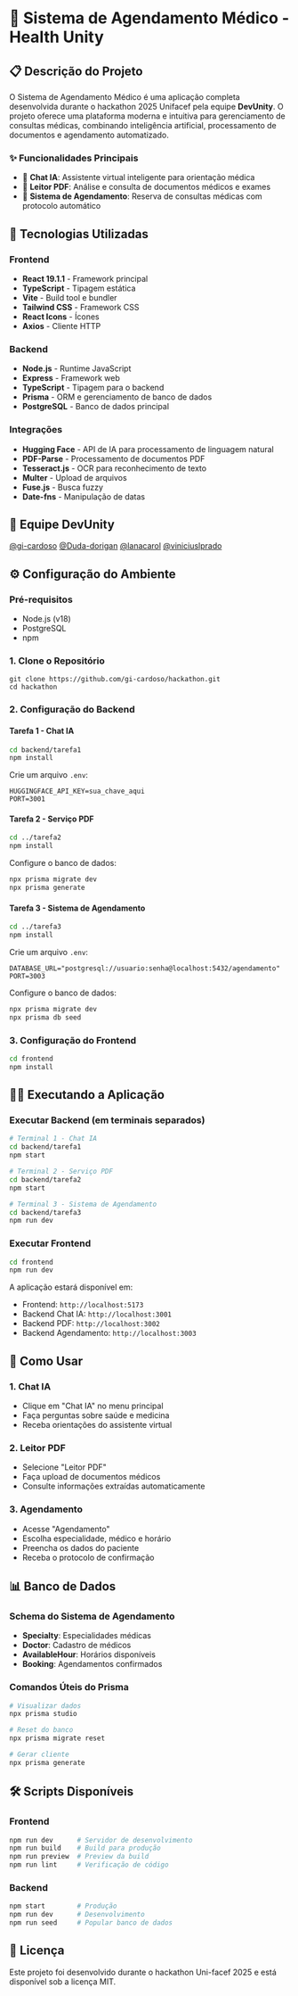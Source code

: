 # 🏥 Sistema de Agendamento Médico - Health Unity

## 📋 Descrição do Projeto

O Sistema de Agendamento Médico é uma aplicação completa desenvolvida durante o hackathon 2025 Unifacef pela equipe **DevUnity**. O projeto oferece uma plataforma moderna e intuitiva para gerenciamento de consultas médicas, combinando inteligência artificial, processamento de documentos e agendamento automatizado.

### ✨ Funcionalidades Principais

- 🤖 **Chat IA**: Assistente virtual inteligente para orientação médica
- 📄 **Leitor PDF**: Análise e consulta de documentos médicos e exames
- 📅 **Sistema de Agendamento**: Reserva de consultas médicas com protocolo automático

## 🚀 Tecnologias Utilizadas

### Frontend
- **React 19.1.1** - Framework principal
- **TypeScript** - Tipagem estática
- **Vite** - Build tool e bundler
- **Tailwind CSS** - Framework CSS
- **React Icons** - Ícones
- **Axios** - Cliente HTTP

### Backend
- **Node.js** - Runtime JavaScript
- **Express** - Framework web
- **TypeScript** - Tipagem para o backend
- **Prisma** - ORM e gerenciamento de banco de dados
- **PostgreSQL** - Banco de dados principal

### Integrações
- **Hugging Face** - API de IA para processamento de linguagem natural
- **PDF-Parse** - Processamento de documentos PDF
- **Tesseract.js** - OCR para reconhecimento de texto
- **Multer** - Upload de arquivos
- **Fuse.js** - Busca fuzzy
- **Date-fns** - Manipulação de datas

## 👥 Equipe DevUnity

[@gi-cardoso](https://github.com/gi-cardoso)
[@Duda-dorigan](https://github.com/Duda-dorigan)
[@lanacarol](https://github.com/lanacarol)
[@viniciuslprado](https://github.com/viniciuslprado)

## ⚙️ Configuração do Ambiente

### Pré-requisitos

- Node.js (v18)
- PostgreSQL
- npm

### 1. Clone o Repositório

```bashn 
git clone https://github.com/gi-cardoso/hackathon.git 
cd hackathon
```

### 2. Configuração do Backend

#### Tarefa 1 - Chat IA
```bash
cd backend/tarefa1
npm install
```

Crie um arquivo `.env`:
```env
HUGGINGFACE_API_KEY=sua_chave_aqui
PORT=3001
```

#### Tarefa 2 - Serviço PDF
```bash
cd ../tarefa2
npm install
```

Configure o banco de dados:
```bash
npx prisma migrate dev
npx prisma generate
```

#### Tarefa 3 - Sistema de Agendamento
```bash
cd ../tarefa3
npm install
```

Crie um arquivo `.env`:
```env
DATABASE_URL="postgresql://usuario:senha@localhost:5432/agendamento"
PORT=3003
```

Configure o banco de dados:
```bash
npx prisma migrate dev
npx prisma db seed
```

### 3. Configuração do Frontend

```bash
cd frontend
npm install
```

## 🏃‍♂️ Executando a Aplicação

### Executar Backend (em terminais separados)

```bash
# Terminal 1 - Chat IA
cd backend/tarefa1
npm start

# Terminal 2 - Serviço PDF
cd backend/tarefa2
npm start

# Terminal 3 - Sistema de Agendamento
cd backend/tarefa3
npm run dev
```

### Executar Frontend

```bash
cd frontend
npm run dev
```

A aplicação estará disponível em:
- Frontend: `http://localhost:5173`
- Backend Chat IA: `http://localhost:3001`
- Backend PDF: `http://localhost:3002`
- Backend Agendamento: `http://localhost:3003`

## 🎯 Como Usar

### 1. Chat IA
- Clique em "Chat IA" no menu principal
- Faça perguntas sobre saúde e medicina
- Receba orientações do assistente virtual

### 2. Leitor PDF
- Selecione "Leitor PDF"
- Faça upload de documentos médicos
- Consulte informações extraídas automaticamente

### 3. Agendamento
- Acesse "Agendamento"
- Escolha especialidade, médico e horário
- Preencha os dados do paciente
- Receba o protocolo de confirmação

## 📊 Banco de Dados

### Schema do Sistema de Agendamento

- **Specialty**: Especialidades médicas
- **Doctor**: Cadastro de médicos
- **AvailableHour**: Horários disponíveis
- **Booking**: Agendamentos confirmados

### Comandos Úteis do Prisma

```bash
# Visualizar dados
npx prisma studio

# Reset do banco
npx prisma migrate reset

# Gerar cliente
npx prisma generate
```

## 🛠️ Scripts Disponíveis

### Frontend
```bash
npm run dev      # Servidor de desenvolvimento
npm run build    # Build para produção
npm run preview  # Preview da build
npm run lint     # Verificação de código
```

### Backend
```bash
npm start        # Produção
npm run dev      # Desenvolvimento
npm run seed     # Popular banco de dados
```

## 📝 Licença

Este projeto foi desenvolvido durante o hackathon Uni-facef 2025  e está disponível sob a licença MIT.
